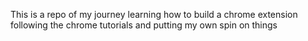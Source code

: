 This is a repo of my journey learning how to build a chrome extension following the chrome tutorials and putting my own spin on things
